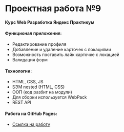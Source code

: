 # Проектная работа №9

#### Курс Web Разработка Яндекс Практикум 

#### Функционал приложения:
* Редактирование профиля
* Добавление и удаление карточек с локациями
* Возможность поставить лайк карточке с локацией
* Валидация форм

#### Технологии:
* HTML, CSS, JS
* БЭМ nested (HTML, CSS)
* ООП (код разбит на модули)
* Для сборки используется WebPack
* REST API

#### Работа на GitHub Pages:  
* [Ссылка на работу](https://bambuslik.github.io/mesto/)

